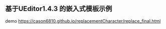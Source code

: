 ## 基于UEditor1.4.3 的嵌入式模板示例
demo https://cason6810.github.io/replacementCharacter/replace_final.html
